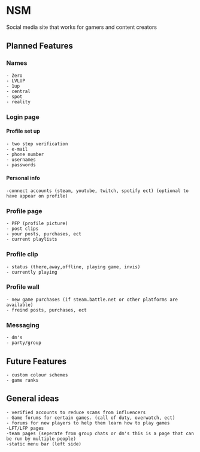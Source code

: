 # NSM

Social media site that works for gamers and content creators

## Planned Features

### Names
	- Zero
	- LVLUP
	- 1up
	- central
	- spot
	- reality

### Login page

#### Profile set up
	- two step verification
	- e-mail
	- phone number
	- usernames
	- passwords

#### Personal info
	-connect accounts (steam, youtube, twitch, spotify ect) (optional to have appear on profile)


### Profile page

	- PFP (profile picture)
	- post clips
	- your posts, purchases, ect
	- current playlists

### Profile clip
	- status (there,away,offline, playing game, invis)
	- currently playing

### Profile wall
	- new game purchases (if steam.battle.net or other platforms are available)
	- freind posts, purchases, ect

### Messaging
	- dm's
	- party/group

## Future Features
	- custom colour schemes
	- game ranks

## General ideas
	- verified accounts to reduce scams from influencers
	- Game forums for certain games. (call of duty, overwatch, ect)
	- forums for new players to help them learn how to play games
	-LFT/LFP pages
	-team pages (seperate from group chats or dm's this is a page that can be run by multiple people)
	-static menu bar (left side)


